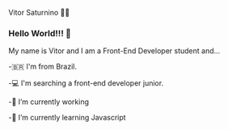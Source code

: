 Vitor Saturnino 👨‍💻

### Hello World!!! 👋

My name is Vitor and I am a Front-End Developer student and...

-🇧🇷 I'm from Brazil.

-💻 I'm searching a front-end developer junior.

-🔭 I’m currently working 

-🌱 I’m currently learning Javascript

